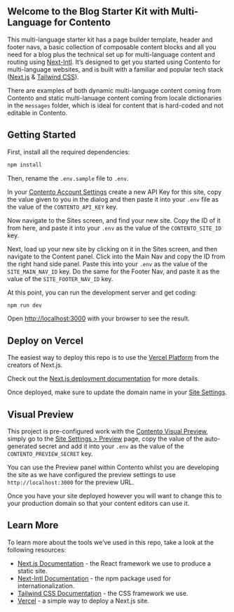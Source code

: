 ## Welcome to the Blog Starter Kit with Multi-Language for Contento

This multi-language starter kit has a page builder template, header and footer navs, a basic collection of composable content blocks
and all you need for a blog plus the technical set up for multi-language content and routing using [Next-Intl](https://next-intl-docs.vercel.app/docs/getting-started). It’s designed to get you started using Contento for multi-language websites, and is built with a familiar and popular
tech stack ([Next.js](https://nextjs.org) & [Tailwind CSS](https://tailwindcss.com)).

There are examples of both dynamic multi-language content coming from Contento and static multi-lanuage content coming from locale dictionaries in the `messages` folder, which is ideal for content that is hard-coded and not editable in Contento.

## Getting Started

First, install all the required dependencies:

```bash
npm install
```

Then, rename the `.env.sample` file to `.env`.

In your [Contento Account Settings](https://app.contento.io/account/api-keys) create a new API Key for this site, copy the value given to you in the dialog
and then paste it into your `.env` file as the value of the `CONTENTO_API_KEY` key.

Now navigate to the Sites screen, and find your new site. Copy the ID of it from here, and paste it into your `.env` as
the value of the `CONTENTO_SITE_ID` key.

Next, load up your new site by clicking on it in the Sites screen, and then navigate to the Content panel. Click into
the Main Nav and copy the ID from the right hand side panel. Paste this into your `.env` as the value of the
`SITE_MAIN_NAV_ID` key. Do the same for the Footer Nav, and paste it as the value of the `SITE_FOOTER_NAV_ID` key.

At this point, you can run the development server and get coding:

```bash
npm run dev
```

Open [http://localhost:3000](http://localhost:3000) with your browser to see the result.

## Deploy on Vercel

The easiest way to deploy this repo is to use the [Vercel Platform](https://vercel.com/new) from the creators of Next.js.

Check out the [Next.js deployment documentation](https://nextjs.org/docs/deployment) for more details.

Once deployed, make sure to update the domain name in your [Site Settings](https://app.contento.io/settings).

## Visual Preview

This project is pre-configured work with the [Contento Visual Preview](https://www.contento.io/docs/sdk/next#visual-preview),
simply go to the [Site Settings > Preview](https://app.contento.io/settings/preview) page, copy the value of the
auto-generated secret and add it into your `.env` as the value of the `CONTENTO_PREVIEW_SECRET` key.

You can use the Preview panel within Contento whilst you are developing the site as we have configured the preview
settings to use `http://localhost:3000` for the preview URL.

Once you have your site deployed however you will want to change this to your production domain so that your content
editors can use it.

## Learn More

To learn more about the tools we’ve used in this repo, take a look at the following resources:

- [Next.js Documentation](https://nextjs.org/docs) - the React framework we use to produce a static site.
- [Next-Intl Documentation](https://next-intl-docs.vercel.app/docs/getting-started) - the npm package used for internationalization.
- [Tailwind CSS Documentation](https://tailwindcss.com) - the CSS framework we use.
- [Vercel](https://vercel.com) - a simple way to deploy a Next.js site.
